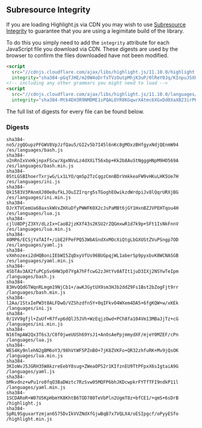 ## Subresource Integrity

If you are loading Highlight.js via CDN you may wish to use [Subresource Integrity](https://developer.mozilla.org/en-US/docs/Web/Security/Subresource_Integrity) to guarantee that you are using a legimitate build of the library.

To do this you simply need to add the `integrity` attribute for each JavaScript file you download via CDN. These digests are used by the browser to confirm the files downloaded have not been modified.

```html
<script
  src="//cdnjs.cloudflare.com/ajax/libs/highlight.js/11.10.0/highlight.min.js"
  integrity="sha384-pGqTJHE/m20W4oDrfxTVzOutpMhjK3uP/0lReY0Jq/KInpuJSXUnk4WAYbciCLqT"></script>
<!-- including any other grammars you might need to load -->
<script
  src="//cdnjs.cloudflare.com/ajax/libs/highlight.js/11.10.0/languages/go.min.js"
  integrity="sha384-Mtb4EH3R9NMDME1sPQALOYR8KGqwrXAtmc6XGxDd0XaXB23irPKsuET0JjZt5utI"></script>
```

The full list of digests for every file can be found below.

### Digests

```
sha384-no5/zgQGupzPFGWV8VpJzfQau5/GI2v5b7I45l6nKc8gMOxzBHfgyxNdjQEnmW94 /es/languages/bash.js
sha384-u2nRnIxVxHkjnpxFScw/XgxNVuLz4dXXiT56xbp+Kk2b8AuStNgggHNpM9HO569A /es/languages/bash.min.js
sha384-0StLGSBIhoerTxrjwG/Lx1LYO/qmSp2TzCqgzCmnBDrVmkkeaFW9vHKuLHK5Ue7H /es/languages/ini.js
sha384-Qk1583V3PAnmXJ00e8ufkLJOuIZIrqrg5sTGoghEOwikzdWrdpiJv8lQqrURXjBG /es/languages/ini.min.js
sha384-OJrXTVCemUa68axskWVxZHXuDfyPWWFK0X2cJsPaMBt6jGY1HxnBZJVPEHTqou4H /es/languages/lua.js
sha384-cjlU8DPjZ3XY/dLzIx+CaoB2jzKXf43s2KSU2rZQGmxwR1d7k9p+SFt1IsNkFnnV /es/languages/lua.min.js
sha384-40MP6/ECSjYaTAIf+/ibE2FPeFPQ53WbASndXxMOcXiQtgLbGXUStZVuPSngp7OD /es/languages/yaml.js
sha384-vXmhozexi2dHQBoniIEbWI5ZqDxyVfUs96BUGpqjWL1aberSp9pyxbvK8WCNASGB /es/languages/yaml.min.js
sha384-4SbTAv3AX2fuPCpSv6HW3p07YgA7hFfcwG2zJHtYv0ATIt1juD3IXj2NSYwTeIpm /languages/bash.js
sha384-83HvQQdGTWqnRLmgm19NjCb1+/awKJGytUX9sm3HJb2ddZ9Fs1Bst2bZogFjt9rr /languages/bash.min.js
sha384-l2Aa/1StxIePW3t8ALFDwO/VZShzdfn5Y+0qIFkvO4WXem4DA5+6fgKQW+w/xKEk /languages/ini.js
sha384-0/1VV9gfjl+ZuUf+R7fvp6dQlJ5JVh+WzEqjzOwd+PCh8fa104Vm13MBaJjTz+cG /languages/ini.min.js
sha384-N16TmpAW2Qx3T6s3/C0f0jweUUSh69YsJ1+AnOsAePpjmmydXF/mjeY0MZEF/cPn /languages/lua.js
sha384-WES4Ky9nlehN2gBM6oY3/98hVtWF5PZnBO+7jK8ZVKFo+QR32zhfuRK+Mv9jQsOK /languages/lua.min.js
sha384-3KIoWvJ5JGRH35WAkzreEebY8sug+ZWeaOPS2r1KIfznEU9TtPFpxX6sIgtaiA9G /languages/yaml.js
sha384-bMkvdnz+wPu1ro0fqO3BaDWztc7RzSvw05MQFP6bhJKDcwpkrFYTfTFI9ndkP11l /languages/yaml.min.js
sha384-1SCDARoR+W07U5KpHbmYK8KhtB6TOD780TeVbPln2UgmT8z+bfCE1/+qmS+6sDrB /highlight.js
sha384-SpRL9SguxarYzmjan6575DvIkVVZNdXfGjwBqB7x7VQLX4/oESIpgcf/oPyyESfo /highlight.min.js
```

